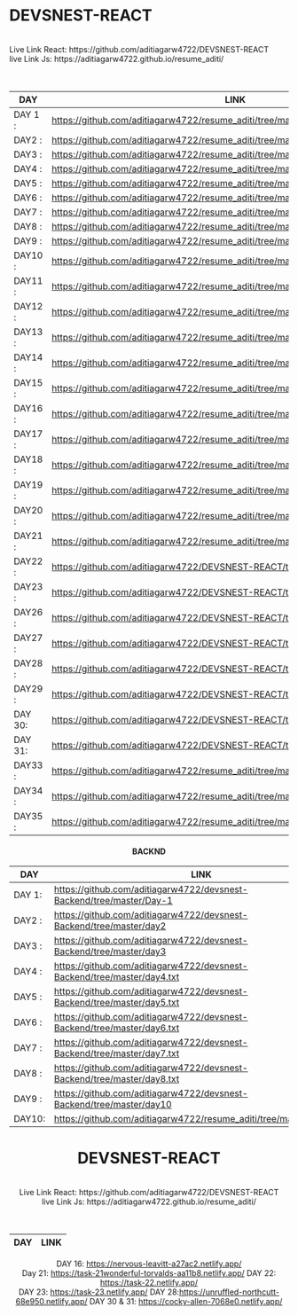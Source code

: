 <h1><b>DEVSNEST-REACT</b></h1>
<br />
Live Link React: https://github.com/aditiagarw4722/DEVSNEST-REACT
<br>
live Link Js: https://aditiagarw4722.github.io/resume_aditi/

<center>
  <br>
  <br>

| DAY  | LINK |
| ---| --- |
|DAY 1 : |https://github.com/aditiagarw4722/resume_aditi/tree/master/task_1|
|DAY2  : |https://github.com/aditiagarw4722/resume_aditi/tree/master/task_1|
|DAY3  : |https://github.com/aditiagarw4722/resume_aditi/tree/master/task_3
|DAY4  : |https://github.com/aditiagarw4722/resume_aditi/tree/master/task_4
|DAY5  : |https://github.com/aditiagarw4722/resume_aditi/tree/master/calculator
|DAY6  : |https://github.com/aditiagarw4722/resume_aditi/tree/master/task6
|DAY7  : |https://github.com/aditiagarw4722/resume_aditi/tree/master/task_7
|DAY8  : |https://github.com/aditiagarw4722/resume_aditi/tree/master/task_8
|DAY9  : |https://github.com/aditiagarw4722/resume_aditi/tree/master/task_9
|DAY10 : |https://github.com/aditiagarw4722/resume_aditi/tree/master/task__10
|DAY11 : |https://github.com/aditiagarw4722/resume_aditi/tree/master/task_11
|DAY12 : |https://github.com/aditiagarw4722/resume_aditi/tree/master/task12
|DAY13 : |https://github.com/aditiagarw4722/resume_aditi/tree/master/task_13
|DAY14 : |https://github.com/aditiagarw4722/resume_aditi/tree/master/taSK__14
|DAY15 : |https://github.com/aditiagarw4722/resume_aditi/tree/master/task_15
|DAY16 :  |https://github.com/aditiagarw4722/resume_aditi/tree/master/task_16
|DAY17 :  |https://github.com/aditiagarw4722/resume_aditi/tree/master/task__17/myreactapp
|DAY18 :  |https://github.com/aditiagarw4722/resume_aditi/tree/master/task__18/chess%20board
|DAY19 :  |https://github.com/aditiagarw4722/resume_aditi/tree/master/task_19/mycounterapp
|DAY20 :  |https://github.com/aditiagarw4722/resume_aditi/tree/master/task_20
|DAY21 :  |https://github.com/aditiagarw4722/resume_aditi/tree/master/task_21
|DAY22 :  |https://github.com/aditiagarw4722/DEVSNEST-REACT/tree/main/task_22
|DAY23 :  |https://github.com/aditiagarw4722/DEVSNEST-REACT/tree/main/task_23
|DAY26 :  |https://github.com/aditiagarw4722/DEVSNEST-REACT/tree/main/task_26/task_26
|DAY27 :  |https://github.com/aditiagarw4722/DEVSNEST-REACT/tree/main/task_27
|DAY28 :  |https://github.com/aditiagarw4722/DEVSNEST-REACT/tree/main/task_28
|DAY29 :  |https://github.com/aditiagarw4722/DEVSNEST-REACT/tree/master/src
|DAY 30:  |https://github.com/aditiagarw4722/DEVSNEST-REACT/tree/main/Task-30-31|
|DAY 31:  |https://github.com/aditiagarw4722/DEVSNEST-REACT/tree/main/Task-30-31|
|DAY33 :  |https://github.com/aditiagarw4722/resume_aditi/tree/master/THA-33
|DAY34 :  |https://github.com/aditiagarw4722/resume_aditi/tree/master/THA-33
|DAY35 :  |https://github.com/aditiagarw4722/resume_aditi/tree/master/THA-33
  
<h4>BACKND</h5>

| DAY  | LINK |
| ---| --- |
|DAY 1: |https://github.com/aditiagarw4722/devsnest-Backend/tree/master/Day-1
|DAY2 : |https://github.com/aditiagarw4722/devsnest-Backend/tree/master/day2
|DAY3 : |https://github.com/aditiagarw4722/devsnest-Backend/tree/master/day3
|DAY4 : |https://github.com/aditiagarw4722/devsnest-Backend/tree/master/day4.txt
|DAY5 : |https://github.com/aditiagarw4722/devsnest-Backend/tree/master/day5.txt
|DAY6 : |https://github.com/aditiagarw4722/devsnest-Backend/tree/master/day6.txt
|DAY7 : |https://github.com/aditiagarw4722/devsnest-Backend/tree/master/day7.txt
|DAY8 : |https://github.com/aditiagarw4722/devsnest-Backend/tree/master/day8.txt
|DAY9 : |https://github.com/aditiagarw4722/devsnest-Backend/tree/master/day10
|DAY10: |https://github.com/aditiagarw4722/resume_aditi/tree/master/task__10 

  
<h1><b>DEVSNEST-REACT</b></h1>
<br />
Live Link React: https://github.com/aditiagarw4722/DEVSNEST-REACT
<br>
live Link Js: https://aditiagarw4722.github.io/resume_aditi/

<center>
  <br>
  <br>

| DAY  | LINK |
| ---| --- |
DAY 16: https://nervous-leavitt-a27ac2.netlify.app/
<br>Day 21: https://task-21wonderful-torvalds-aa11b8.netlify.app/
DAY 22: https://task-22.netlify.app/
<br>DAY 23: https://task-23.netlify.app/
  DAY 28:https://unruffled-northcutt-68e950.netlify.app/
DAY 30 & 31: https://cocky-allen-7068e0.netlify.app/
